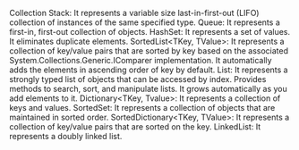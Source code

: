 Collection
Stack<T>: It represents a variable size last-in-first-out (LIFO) collection of instances of the same specified type. 
Queue<T>: It represents a first-in, first-out collection of objects. 
HashSet<T>: It represents a set of values. It eliminates duplicate elements.
SortedList<TKey, TValue>: It represents a collection of key/value pairs that are sorted by key based on the associated System.Collections.Generic.IComparer implementation. It automatically adds the elements in ascending order of key by default.
List<T>: It represents a strongly typed list of objects that can be accessed by index. Provides methods to search, sort, and manipulate lists. It grows automatically as you add elements to it.
Dictionary<TKey, Tvalue>: It represents a collection of keys and values.
SortedSet<T>: It represents a collection of objects that are maintained in sorted order.
SortedDictionary<TKey, TValue>: It represents a collection of key/value pairs that are sorted on the key.
LinkedList<T>: It represents a doubly linked list.

